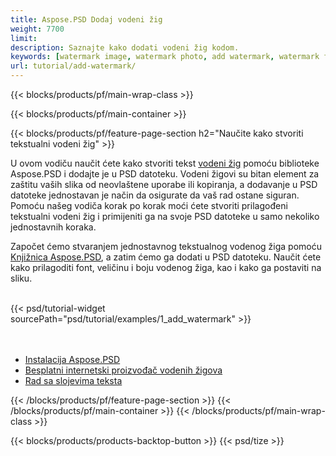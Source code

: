 ```yaml
---
title: Aspose.PSD Dodaj vodeni žig
weight: 7700
limit: 
description: Saznajte kako dodati vodeni žig kodom.
keywords: [watermark image, watermark photo, add watermark, watermark for psd, export psd, open photoshop file, psd file preview, watermark photoshop]
url: tutorial/add-watermark/
---
```


{{< blocks/products/pf/main-wrap-class >}}


{{< blocks/products/pf/main-container >}}


{{< blocks/products/pf/feature-page-section h2="Naučite kako stvoriti tekstualni vodeni žig" >}}

<p>
U ovom vodiču naučit ćete kako stvoriti tekst <a href="https://products.aspose.app/psd/watermark">vodeni žig</a> pomoću biblioteke Aspose.PSD i dodajte je u PSD datoteku. Vodeni žigovi su bitan element za zaštitu vaših slika od neovlaštene uporabe ili kopiranja, a dodavanje u PSD datoteke jednostavan je način da osigurate da vaš rad ostane siguran. Pomoću našeg vodiča korak po korak moći ćete stvoriti prilagođeni tekstualni vodeni žig i primijeniti ga na svoje PSD datoteke u samo nekoliko jednostavnih koraka.
</p>

<p>
Započet ćemo stvaranjem jednostavnog tekstualnog vodenog žiga pomoću <a href="https://www.nuget.org/packages/Aspose.PSD">Knjižnica Aspose.PSD</a>, a zatim ćemo ga dodati u PSD datoteku. Naučit ćete kako prilagoditi font, veličinu i boju vodenog žiga, kao i kako ga postaviti na sliku.
</p>

<br />
{{< psd/tutorial-widget sourcePath="psd/tutorial/examples/1_add_watermark" >}}
<br />

<br />
<br />
<div class="code-sample">
    <ul class="link-list">
        <li class="link-item"><a href="https://docs.aspose.com/psd/net/installation/">Instalacija Aspose.PSD</a></li>
        <li class="link-item"><a href="https://products.aspose.app/psd/watermark">Besplatni internetski proizvođač vodenih žigova</a></li>
        <li class="link-item"><a href="https://docs.aspose.com/psd/net/working-with-text-layers/">Rad sa slojevima teksta</a></li>
    </ul>
</div>


{{< /blocks/products/pf/feature-page-section >}}
{{< /blocks/products/pf/main-container >}}
{{< /blocks/products/pf/main-wrap-class >}}

{{< blocks/products/products-backtop-button >}}
{{< psd/tize >}}
